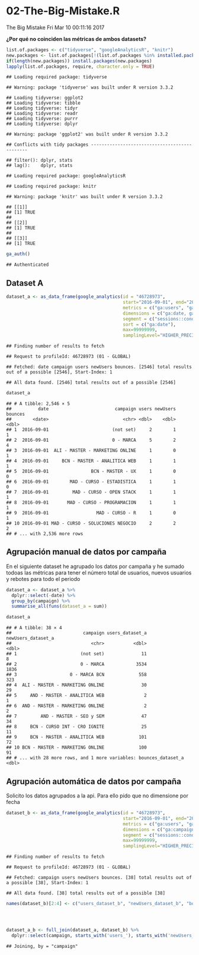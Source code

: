 02-The-Big-Mistake.R
================
The Big Mistake
Fri Mar 10 00:11:16 2017

**¿Por qué no coinciden las métricas de ambos datasets?**

``` r
list.of.packages <- c("tidyverse", "googleAnalyticsR", "knitr")
new.packages <- list.of.packages[!(list.of.packages %in% installed.packages()[,"Package"])]
if(length(new.packages)) install.packages(new.packages)
lapply(list.of.packages, require, character.only = TRUE)
```

    ## Loading required package: tidyverse

    ## Warning: package 'tidyverse' was built under R version 3.3.2

    ## Loading tidyverse: ggplot2
    ## Loading tidyverse: tibble
    ## Loading tidyverse: tidyr
    ## Loading tidyverse: readr
    ## Loading tidyverse: purrr
    ## Loading tidyverse: dplyr

    ## Warning: package 'ggplot2' was built under R version 3.3.2

    ## Conflicts with tidy packages ----------------------------------------------

    ## filter(): dplyr, stats
    ## lag():    dplyr, stats

    ## Loading required package: googleAnalyticsR

    ## Loading required package: knitr

    ## Warning: package 'knitr' was built under R version 3.3.2

    ## [[1]]
    ## [1] TRUE
    ## 
    ## [[2]]
    ## [1] TRUE
    ## 
    ## [[3]]
    ## [1] TRUE

``` r
ga_auth()
```

    ## Authenticated

Dataset A
---------

``` r
dataset_a <- as_data_frame(google_analytics(id = "46728973",
                                            start="2016-09-01", end="2017-03-05",
                                            metrics = c("ga:users", "ga:newUsers", "ga:bounces"),
                                            dimensions = c("ga:date, ga:campaign"),
                                            segment = c("sessions::condition::ga:sourceMedium=@google;ga:medium=@cpc"),
                                            sort = c("ga:date"),
                                            max=99999999, 
                                            samplingLevel="HIGHER_PRECISION"))
```

    ## Finding number of results to fetch

    ## Request to profileId: 46728973 (01 - GLOBAL)

    ## Fetched: date campaign users newUsers bounces. [2546] total results out of a possible [2546], Start-Index: 1

    ## All data found. [2546] total results out of a possible [2546]

``` r
dataset_a
```

    ## # A tibble: 2,546 × 5
    ##          date                         campaign users newUsers bounces
    ##        <date>                            <chr> <dbl>    <dbl>   <dbl>
    ## 1  2016-09-01                        (not set)     2        1       1
    ## 2  2016-09-01                        0 - MARCA     5        2       4
    ## 3  2016-09-01  ALI - MASTER - MARKETING ONLINE     1        0       1
    ## 4  2016-09-01     BCN - MASTER - ANALITICA WEB     1        1       1
    ## 5  2016-09-01                BCN - MASTER - UX     1        0       0
    ## 6  2016-09-01        MAD - CURSO - ESTADISTICA     1        1       0
    ## 7  2016-09-01         MAD - CURSO - OPEN STACK     1        1       1
    ## 8  2016-09-01       MAD - CURSO - PROGRAMACION     1        1       1
    ## 9  2016-09-01                  MAD - CURSO - R     1        0       1
    ## 10 2016-09-01 MAD - CURSO - SOLUCIONES NEGOCIO     2        2       2
    ## # ... with 2,536 more rows

Agrupación manual de datos por campaña
--------------------------------------

En el siguiente dataset he agrupado los datos por campaña y he sumado todoas las métricas para tener el número total de usuarios, nuevos usuarios y rebotes para todo el periodo

``` r
dataset_a <- dataset_a %>% 
  dplyr::select(-date) %>% 
  group_by(campaign) %>% 
  summarise_all(funs(dataset_a = sum))

dataset_a
```

    ## # A tibble: 38 × 4
    ##                           campaign users_dataset_a newUsers_dataset_a
    ##                              <chr>           <dbl>              <dbl>
    ## 1                        (not set)              11                  8
    ## 2                        0 - MARCA            3534               1836
    ## 3                    0 - MARCA BCN             558                323
    ## 4  ALI - MASTER - MARKETING ONLINE              30                 29
    ## 5     AND - MASTER - ANALITICA WEB               2                  1
    ## 6  AND - MASTER - MARKETING ONLINE               2                  2
    ## 7         AND - MASTER - SEO y SEM              47                 34
    ## 8     BCN - CURSO INT - CRO IGNITE              25                 11
    ## 9     BCN - MASTER - ANALITICA WEB             101                 72
    ## 10 BCN - MASTER - MARKETING ONLINE             100                 91
    ## # ... with 28 more rows, and 1 more variables: bounces_dataset_a <dbl>

Agrupación automática de datos por campaña
------------------------------------------

Solicito los datos agrupados a la api. Para ello pido que no dimensione por fecha

``` r
dataset_b <- as_data_frame(google_analytics(id = "46728973",
                                            start="2016-09-01", end="2017-03-05",
                                            metrics = c("ga:users", "ga:newUsers", "ga:bounces"),
                                            dimensions = c("ga:campaign"),
                                            segment = c("sessions::condition::ga:sourceMedium=@google;ga:medium=@cpc"),
                                            max=99999999, 
                                            samplingLevel="HIGHER_PRECISION"))
```

    ## Finding number of results to fetch

    ## Request to profileId: 46728973 (01 - GLOBAL)

    ## Fetched: campaign users newUsers bounces. [38] total results out of a possible [38], Start-Index: 1

    ## All data found. [38] total results out of a possible [38]

``` r
names(dataset_b)[2:4] <- c("users_dataset_b", "newUsers_dataset_b", "bounces_dataset_b")




dataset_a_b <- full_join(dataset_a, dataset_b) %>% 
  dplyr::select(campaign, starts_with('users_'), starts_with('newUsers_'), starts_with('bounces_')) 
```

    ## Joining, by = "campaign"
